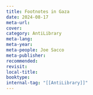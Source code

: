 ```yaml
---
title: Footnotes in Gaza
date: 2024-08-17
meta-url: 
cover: 
category: AntiLibrary
meta-lang: 
meta-year: 
meta-people: Joe Sacco
meta-publisher: 
recommended: 
revisit: 
local-title: 
booktype:
internal-tag: "[[AntiLibrary]]"
---
```



